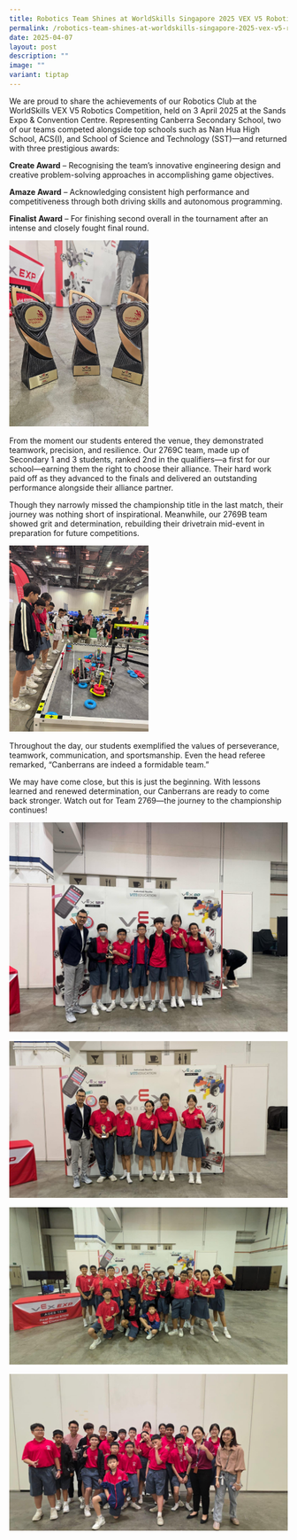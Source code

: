 ```yaml
---
title: Robotics Team Shines at WorldSkills Singapore 2025 VEX V5 Robotics Competition
permalink: /robotics-team-shines-at-worldskills-singapore-2025-vex-v5-robotics-competition/
date: 2025-04-07
layout: post
description: ""
image: ""
variant: tiptap
---
```

<p>We are proud to share the achievements of our Robotics Club at the WorldSkills
VEX V5 Robotics Competition, held on 3 April 2025 at the Sands Expo &amp;
Convention Centre. Representing Canberra Secondary School, two of our teams
competed alongside top schools such as Nan Hua High School, ACS(I), and
School of Science and Technology (SST)—and returned with three prestigious
awards:</p>
<p><strong>Create Award</strong> – Recognising the team’s innovative engineering
design and creative problem-solving approaches in accomplishing game objectives.</p>
<p><strong>Amaze Award</strong> – Acknowledging consistent high performance
and competitiveness through both driving skills and autonomous programming.</p>
<p><strong>Finalist Award</strong> – For finishing second overall in the tournament
after an intense and closely fought final round.</p>
<div class="isomer-image-wrapper">
<img style="width: 50%;" height="auto" width="100%" alt="" src="/images/WhatsApp_Image_2025_04_03_at_4_57_28_PM.jpg">
</div>
<p>From the moment our students entered the venue, they demonstrated teamwork,
precision, and resilience. Our 2769C team, made up of Secondary 1 and 3
students, ranked 2nd in the qualifiers—a first for our school—earning them
the right to choose their alliance. Their hard work paid off as they advanced
to the finals and delivered an outstanding performance alongside their
alliance partner.</p>
<p>Though they narrowly missed the championship title in the last match,
their journey was nothing short of inspirational. Meanwhile, our 2769B
team showed grit and determination, rebuilding their drivetrain mid-event
in preparation for future competitions.</p>
<p></p>
<div class="isomer-image-wrapper">
<img style="width: 50%;" height="auto" width="100%" alt="" src="/images/WhatsApp_Image_2025_04_07_at_7_51_09_AM.jpg">
</div>
<p>Throughout the day, our students exemplified the values of perseverance,
teamwork, communication, and sportsmanship. Even the head referee remarked,
“Canberrans are indeed a formidable team.”</p>
<p>We may have come close, but this is just the beginning. With lessons learned
and renewed determination, our Canberrans are ready to come back stronger.
Watch out for Team 2769—the journey to the championship continues!</p>
<p></p>
<div class="isomer-image-wrapper">
<img style="width: 100%" height="auto" width="100%" alt="" src="/images/WhatsApp_Image_2025_04_07_at_7_51_10_AM__1_.jpg">
</div>
<p></p>
<p></p>
<div class="isomer-image-wrapper">
<img style="width: 100%" height="auto" width="100%" alt="" src="/images/WhatsApp_Image_2025_04_07_at_7_51_11_AM.jpg">
</div>
<p></p>
<p></p>
<div class="isomer-image-wrapper">
<img style="width: 100%" height="auto" width="100%" alt="" src="/images/WhatsApp_Image_2025_04_07_at_7_51_11_AM__1_.jpg">
</div>
<p></p>
<div class="isomer-image-wrapper">
<img style="width: 100%" height="auto" width="100%" alt="" src="/images/WhatsApp_Image_2025_04_07_at_7_51_10_AM.jpg">
</div>
<p></p>